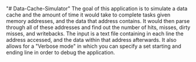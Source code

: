 "# Data-Cache-Simulator" 
The goal of this application is to simulate a data cache and the amount of time it would take to complete tasks given memory addresses, and the data that address contains.  It would then parse through all of these addresses and find out the number of hits, misses, dirty misses, and writebacks.  The input is a text file containing in each line the address accessed, and the data within that address afterwards.  It also allows for a "Verbose mode" in which you can specify a set starting and ending line in order to debug the application.
